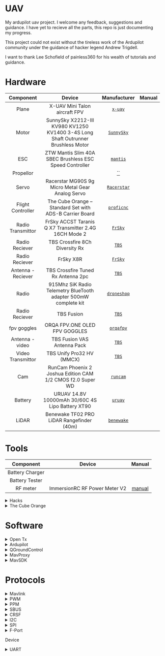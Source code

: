 # UAV
My ardupilot uav project. I welcome any feedback, suggestions and guidance.
I have yet to recieve all the parts, this repo is just documenting my progress.

This project could not exist without the tireless work of the Ardupilot community under
the guidance of hacker legend Andrew Trigdell.

I want to thank Lee Schofield of painless360 for his wealth of tutorials and guidance. 

# Hardware

| Component | Device | Manufacturer | Manual | 
| :---: | :---: | :---: | :---: |
| Plane | X-UAV Mini Talon aircraft FPV | <a href="http://www.x-uav.cn/en/content/?465.html" target="_blank">`x-uav`</a> | |
| Motor | SunnySky X2212-III KV980 KV1250 KV1400 3-4S Long Shaft Outrunner Brushless Motor | <a href="https://sunnyskyusa.com/products/sunnsky-x2212" target="_blank">`SunnySky`</a> | |
| ESC | ZTW Mantis Slim 40A SBEC Brushless ESC Speed Controller | <a href="https://www.ztwoem.com/product/mantis-slim-series/" target="_blank">`mantis`</a> | |
| Propellor | | <a href="" target="_blank">``</a> | |
| Servo | Racerstar MG90S 9g Micro Metal Gear Analog Servo | <a href="http://m.racerstar.com/4pcs-racerstar-mg90s-9g-micro-metal-gear-analog-servo-for-450-rc-helicopter-rc-car-boat-robot-p-367.html" target="_blank">`Racerstar`</a> | |
| Flight Controller  | The Cube Orange – Standard Set with ADS-B Carrier Board | <a href="https://ardupilot.org/plane/docs/common-thecubeorange-overview.html" target="_blank">`proficnc`</a> | |
| Radio Transmittor | FrSky ACCST Taranis Q X7 Transmitter 2.4G 16CH Mode 2 | <a href="https://www.frsky-rc.com/product/taranis-q-x7-2/" target="_blank">`FrSky`</a> | |
| Radio Reciever | TBS Crossfire 8Ch Diversity Rx | <a href="https://www.team-blacksheep.com/products/prod:crossfire_8chrx" target="_blank">`TBS`</a> | |
| Radio Reciever | FrSky X8R | <a href="https://www.frsky-rc.com/product/x8r/" target="_blank">`FrSky`</a> | |
| Antenna - Reciever | TBS Crossfire Tuned Rx Antenna 2pc | <a href="https://www.team-blacksheep.com/products/prod:tuned_rx_antenna" target="_blank">`TBS`</a> | |
| Radio | 915Mhz SiK Radio Telemetry BlueTooth adapter 500mW complete kit | <a href="https://droneshop.biz/product/915mhz-sik-radio-telemetry-bluetooth-adapter-500mw-complete-kit/?v=eedc0d4ce163" target="_blank">`droneshop`</a> |  |
| Radio Reciever | TBS Fusion | <a href="https://www.team-blacksheep.com/products/prod:tbs_fusion" target="_blank">`TBS`</a>  | |
| fpv goggles | ORQA FPV.ONE OLED FPV GOGGLES | <a href="https://orqafpv.com/" target="_blank">`orqafpv`</a> | |
| Antenna - video | TBS Fusion VAS Antenna Pack | <a href="https://www.team-blacksheep.com/products/prod:fusion_vasant_pack" target="_blank">`TBS`</a> | |
| Video Transmittor | TBS Unify Pro32 HV (MMCX) | <a href="https://www.team-blacksheep.com/products/prod:unifypro32_hv" target="_blank">`TBS`</a> | |
| Cam | RunCam Phoenix 2 Joshua Edition CAM 1/2 CMOS f2.0 Super WD | <a href="https://shop.runcam.com/runcam-phoenix-2/" target="_blank">`runcam`</a> | |
| Battery | URUAV 14.8V 10000mAh 30/60C 4S Lipo Battery XT90 | <a href="https://www.uruav.com/URUAV-14_8V-10000mAh-30-or-60C-4S-Lipo-Batteri-XT60-Plug-f-r-FPV-RC-Quadcopter-Jordbruk-Drone-p-224.html" target="_blank">`uruav`</a> | |
| LiDAR | Benewake TF02 PRO LiDAR Rangefinder (40m) | <a href="http://en.benewake.com/product/detail/5c345c9de5b3a844c4723299" target="_blank">`benewake`</a> | |

# Tools
| Component | Device | Manual |
| :---: | :---: | :---: |
| Battery Charger | | |
| Battery Tester | | |
| RF meter | ImmersionRC RF Power Meter V2 | <a href="https://docs.google.com/document/d/1MHtkZg81mqF2xibuO7tHb-OH-l9ib3NImpGnRQWFtBo/edit">manual</a> |

<details><summary>Hacks</summary>

<details><summary>Taranis QX7 - CRSF MOD</summary>
[ TBS ]:  https://www.team-blacksheep.com/products/prod:qx7mod
</details>
</details>


<details><summary>The Cube Orange</summary>
The Cube Orange autopilot is the latest and most powerful model in the Cubepilot ecosystem.
Designed for hobby users, commercial system integrators and UAS manufacturers the Cube Orange 
autopilot is part of a wide ecosystem of autopilot modules and carrier boards. 

### ADS-B Carrier Board
* Integration of uAvonix ADS-B IN Receiver on Serial 5
* Built-In ADS-B Antenna
</details>

# Software

<details><summary>Open Tx</summary>

## FIRMWARE
OpenTX is open source firmware for RC radio transmitters. 
The firmware is highly configurable and brings much more features than found in traditional radios. 
The daily feedback from the thousands of users ensures the continued stability and quality of the firmware.

## COMPANION
The team also develops the OpenTX Companion transmitter support software.
OpenTX Companion is used for many different tasks like loading OpenTX firmware to the radio, backing up model settings, editing settings and running radio simulators.
OpenTX Companion is available for Windows, Apple OSX and Linux.

## SOUND
There are two applications available for creating and managing the soundfiles used by OpenTX.
OpenTX Speaker is used to generate voice files for OpenTX by using synthetic speech. OpenTX Recorder is used to record voice files via a microphone.
Both programs can generate sound files for all OpenTX voice languages. Every radio message, including system messages, can be changed.
OpenTX Speaker and OpenTXRecorder are available for Windows7.

* [Home]: https://www.open-tx.org/
* [ Manual ]: https://opentx.gitbooks.io/manual-for-opentx-2-2/content/
* [ Docs ]: https://legacy.gitbook.com/@opentx
* [ git ]: https://github.com/opentx/opentx
</details>

<details>
<summary>Ardupilot</summary>
ArduPilot enables the creation and use of trusted, autonomous, unmanned vehicle systems for the peaceful benefit of all. ArduPilot provides a comprehensive suite of tools suitable for almost any vehicle and application. As an open source project, it is constantly evolving based on rapid feedback from a large community of users. The Development Team works with the community and commercial partners to add functionality to ArduPilot that benefits everyone. Although ArduPilot does not manufacture any hardware, ArduPilot firmware works on a wide variety of different hardware to control unmanned vehicles of all types. Coupled with ground control software, unmanned vehicles running ArduPilot can have advanced functionality including real-time communication with operators. ArduPilot has a huge online community dedicated to helping users with questions, problems, and solutions

* [home]: https://ardupilot.org/ardupilot/index.html
* [plane]: https://ardupilot.org/plane/index.html
</details>

<details>
<summary>QGroundControl</summary>

QGroundControl provides full flight control and mission planning for any MAVLink enabled drone.
Its primary goal is ease of use for professional users and developers. All the code is open-source source, so you can contribute and evolve it as you want.

- [ Home ]: http://qgroundcontrol.com/
- [ User Guide ]: https://docs.qgroundcontrol.com/en/
- [ Dev Guide ]: https://dev.qgroundcontrol.com/en/
- [ Download ]: https://docs.qgroundcontrol.com/en/getting_started/download_and_install.html
</details>

<details>
<summary>MavProxy</summary> 
A UAV ground station software package for MAVLink based systems

MAVProxy is a fully-functioning GCS for UAV’s, designed as a minimalist, portable and extendable GCS for any autonomous system supporting the MAVLink protocol (such as one using ArduPilot). MAVProxy is a powerful command-line based “developer” ground station software. It can be extended via add-on modules, or complemented with another ground station, such as Mission Planner, APM Planner 2, QGroundControl etc, to provide a graphical user interface.

- [Home]: https://ardupilot.org/mavproxy/index.html
- [Linux Dev Environment]: https://ardupilot.org/mavproxy/docs/development/mavdevenvlinux.html
- [Cheatsheet]: https://ardupilot.org/mavproxy/docs/getting_started/cheatsheet.html#mavproxy-cheetsheet
- [Modules]: https://ardupilot.org/mavproxy/docs/modules/index.html
</details>

<details>
<summary>MavSDK</summary>
The easiest way to control Drones using MAVLink.
The MAVSDK is a MAVLink Library with APIs for C++, iOS, Python and Android.

The library provides a simple API for managing one or more vehicles, providing programmatic access to vehicle information and telemetry,
and control over missions, movement and other operations.

The library can run on a vehicle-based companion computer or on a ground-based GCS or mobile device (these devices have significantly more 
processing power that an ordinary flight controller, enabling tasks like computer vision, obstacle avoidance, and route planning).

Developers can extend the core C++ SDK using plugins in order to add any other required MAVLink API 
(for example, to integrate a flight controller with custom cameras, gimbals, or other hardware over MAVLink).

Cross-platform wrappers for the core library are actively being developed. These (primarily) use gRPC and Reactive Extensions.

- [ Home ]: https://mavsdk.mavlink.io/develop/en/index.html
- [ Python ]: https://github.com/mavlink/MAVSDK-Python#mavsdk-python
- [ Python Examples ]: https://github.com/mavlink/MAVSDK-Python/tree/master/examples
- [ Python API Reference ]: http://mavsdk-python-docs.s3-website.eu-central-1.amazonaws.com/
</details>

# Protocols

<details>
<summary>Mavlink</summary>

MAVLink is a binary telemetry protocol designed for resource-constrained systems and bandwidth-constrained links.
MAVLink is deployed in two major versions: v1.0 and v2.0, which is backwards-compatible (v2.0 implementations can parse and send v1.0 packets). 
Telemetry data streams are sent in a multicast design while protocol aspects that change the system configuration,
and require guaranteed delivery like the mission protocol or parameter protocol are point-to-point with retransmission.

- <a href="https://mavlink.io/en/">Guide</a>
- <a href="https://mavsdk.mavlink.io/develop/en/index.html">SDK</a>
- <a href="https://mavlink.io/en/messages/common.html">Common Messages</a>
- <a href="http://mavsdk-python-docs.s3-website.eu-central-1.amazonaws.com">Python API Reference</a>
</details>

<details>
<summary>PWM</summary>
Pulse Width Modulation.

- analog.
- 1 channel.
- length of the pulse specifies the servo output or throttle position.
</details>

<details>
<summary>PPM</summary>
Pulse Postion Modulation

- analog.
- 8 channels.
- channels are sent one after the other.
- It’s not as accurate or jitter free as serial communications.
</details>

<details><summary>SBUS</summary>
Serial Bus.

- digital loss-less.
- 18 channels.
- inverted UART communication signal.
</details>

<details><summary>CRSF</summary>
Crossfire Serial F?

- digital loss-less.
- faster update rates
- two-way capabilities, no additional ports required.
</details>

<details><summary>I2C</summary>
Inter-Integrated Circuit

- serial
- multi-master, multi-slave, packet switched, single-ended.
</details>

<details>
<summary>SPI</summary>
Serial Peripheral Interface

- synchronous serial. 
</details>

<details>
<summary>F-Port</summary>
FPort is a bi-directional protocol, using SBus RC in one direction, and serial telemetry in the other. The RC portion can be decoded when attached to an autopilot as if it were SBus, but the embedded telemetry would be lost. See the FPort setup documentation for details on connection to one of the autopilots Serial Ports.

</details>


Device

<details><summary>UART</summary>
A universal asynchronous receiver-transmitter a hardware device for asynchronous serial communication in which the data format and transmission speeds are configurable.
The electric signaling levels and methods are handled by a driver circuit external to the UART.
A UART is usually an individual (or part of an) integrated circuit (IC) used for serial communications over a computer or peripheral device serial port.
One or more UART peripherals are commonly integrated in microcontroller chips.

A related device, the universal synchronous and asynchronous receiver-transmitter (USART) also supports synchronous operation. 
</details>

